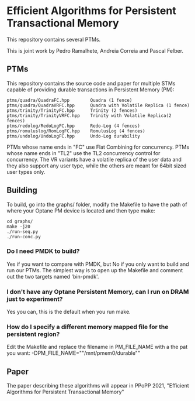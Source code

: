 # Efficient Algorithms for Persistent Transactional Memory

This repository contains several PTMs.

This is joint work by Pedro Ramalhete, Andreia Correia and Pascal Felber.

## PTMs
This repository contains the source code and paper for multiple STMs capable of providing durable transactions in Persistent Memory (PM):

    ptms/quadra/QuadraFC.hpp        Quadra (1 fence)
    ptms/quadra/QuadraVRFC.hpp      Quadra with Volatile Replica (1 fence)
    ptms/trinity/TrinityFC.hpp      Trinity (2 fences)
    ptms/trinity/TrinityVRFC.hpp    Trinity with Volatile Replica(2 fences)
    ptms/redolog/RedoLogFC.hpp      Redo-Log (4 fences)
    ptms/romuluslog/RomLogFC.hpp    RomulusLog (4 fences)
    ptms/undolog/UndoLogFC.hpp      Undo-Log durability
    
PTMs whose name ends in "FC" use Flat Combining for concurrency. PTMs whose name ends in "TL2" use the TL2 concurrency control for concurrency.
The VR variants have a volatile replica of the user data and they also support any user type, while the others are meant for 64bit sized user types only.

## Building
To build, go into the graphs/ folder, modify the Makefile to have the path of where your Optane PM device is located and then type make:
    
    cd graphs/
    make -j20
	./run-seq.py
	./run-conc.py

### Do I need PMDK to build?
Yes if you want to compare with PMDK, but No if you only want to build and run our PTMs.
The simplest way is to open up the Makefile and comment out the two targets named 'bin-pmdk'.

### I don't have any Optane Persistent Memory, can I run on DRAM just to experiment?
Yes you can, this is the default when you run make.

### How do I specify a different memory mapped file for the persistent region?
Edit the Makefile and replace the filename in PM\_FILE\_NAME with a the pat you want: 
	-DPM_FILE_NAME="\"/mnt/pmem0/durable\""


## Paper
The paper describing these algorithms will appear in PPoPP 2021, "Efficient Algorithms for Persistent Transactional Memory"

